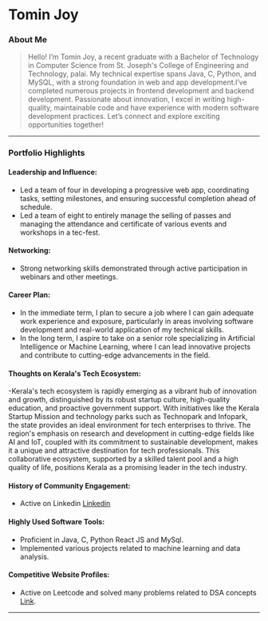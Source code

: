 # Tomin Joy

### About Me

> Hello! I’m Tomin Joy, a recent graduate with a Bachelor of Technology in  Computer Science from St. Joseph's College of Engineering and Technology, palai.  My technical expertise spans Java, C, Python, and MySQL, with a strong foundation in web and app development.I’ve  completed numerous projects in frontend development and backend development. Passionate about innovation, I excel in writing high-quality, maintainable code and have experience with modern software development practices. Let’s connect and explore exciting opportunities together!

---


### Portfolio Highlights

#### Leadership and Influence:

- Led a team of four in developing a progressive web app, coordinating tasks, setting milestones, and ensuring successful completion ahead of schedule.
- Led a team of eight to entirely manage the selling of passes and managing the attendance and certificate of various events and workshops in a tec-fest.


#### Networking:

- Strong networking skills demonstrated through active participation in webinars and other meetings.
  


#### Career Plan:

- In the immediate term, I plan to secure a job where I can gain adequate work experience and exposure, particularly in areas involving software development and real-world application of my technical skills.
- In the long term,  I aspire to take on a senior role specializing in Artificial Intelligence or Machine Learning, where I can lead innovative projects and contribute to cutting-edge advancements in the field.

#### Thoughts on Kerala's Tech Ecosystem:

-Kerala's tech ecosystem is rapidly emerging as a vibrant hub of innovation and growth, distinguished by its robust startup culture, high-quality education, and proactive government support. With initiatives like the Kerala Startup Mission and technology parks such as Technopark and Infopark, the state provides an ideal environment for tech enterprises to thrive. The region's emphasis on research and development in cutting-edge fields like AI and IoT, coupled with its commitment to sustainable development, makes it a unique and attractive destination for tech professionals. This collaborative ecosystem, supported by a skilled talent pool and a high quality of life, positions Kerala as a promising leader in the tech industry.



#### History of Community Engagement:

- Active on Linkedin [Linkedin](https://www.linkedin.com/in/tomin-joy/)




#### Highly Used Software Tools:

- Proficient in Java, C, Python React JS and MySql.
- Implemented various projects related to machine learning and data analysis.

#### Competitive Website Profiles:

- Active on Leetcode and solved many problems related to DSA concepts [Link](https://leetcode.com/u/tominjk007/).



---
